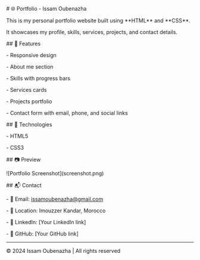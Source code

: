 \# 🌐 Portfolio - Issam Oubenazha



This is my personal portfolio website built using \*\*HTML\*\* and \*\*CSS\*\*.  

It showcases my profile, skills, services, projects, and contact details.  



\## 📌 Features

\- Responsive design

\- About me section

\- Skills with progress bars

\- Services cards

\- Projects portfolio

\- Contact form with email, phone, and social links



\## 🚀 Technologies

\- HTML5

\- CSS3



\## 📷 Preview

!\[Portfolio Screenshot](screenshot.png)



\## 📬 Contact

\- 📧 Email: issamoubenazha@gmail.com  

\- 📍 Location: Imouzzer Kandar, Morocco  

\- 🔗 LinkedIn: \[Your LinkedIn link]  

\- 🐙 GitHub: \[Your GitHub link]  



---



© 2024 Issam Oubenazha | All rights reserved




